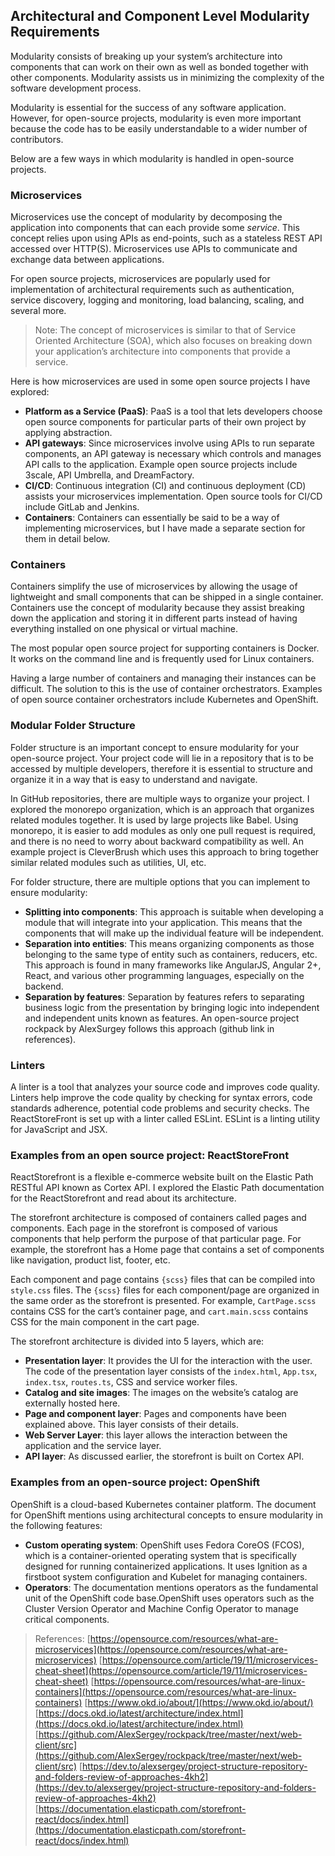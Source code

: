
## Architectural and Component Level Modularity Requirements

Modularity consists of breaking up your system’s architecture into components that can work on their own as well as bonded together with other components. Modularity assists us in minimizing the complexity of the software development process.

Modularity is essential for the success of any software application. However, for open-source projects, modularity is even more important because the code has to be easily understandable to a wider number of contributors.

Below are a few ways in which modularity is handled in open-source projects.

### Microservices

Microservices use the concept of modularity by decomposing the application into components that can each provide some *service*. This concept relies upon using APIs as end-points, such as a stateless REST API accessed over HTTP(S). Microservices use APIs to communicate and exchange data between applications.

For open source projects, microservices are popularly used for implementation of architectural requirements such as authentication, service discovery, logging and monitoring, load balancing, scaling, and several more.

> Note: The concept of microservices is similar to that of Service Oriented Architecture (SOA), which also focuses on breaking down your application’s architecture into components that provide a service.

Here is how microservices are used in some open source projects I have explored:

-   **Platform as a Service (PaaS)**: PaaS is a tool that lets developers choose open source components for particular parts of their own project by applying abstraction.
-   **API gateways**: Since microservices involve using APIs to run separate components, an API gateway is necessary which controls and manages API calls to the application. Example open source projects include 3scale, API Umbrella, and DreamFactory.
-   **CI/CD**: Continuous integration (CI) and continuous deployment (CD) assists your microservices implementation. Open source tools for CI/CD include GitLab and Jenkins.
-   **Containers**: Containers can essentially be said to be a way of implementing microservices, but I have made a separate section for them in detail below.
    
### Containers

Containers simplify the use of microservices by allowing the usage of lightweight and small components that can be shipped in a single container. Containers use the concept of modularity because they assist breaking down the application and storing it in different parts instead of having everything installed on one physical or virtual machine.

The most popular open source project for supporting containers is Docker. It works on the command line and is frequently used for Linux containers.

Having a large number of containers and managing their instances can be difficult. The solution to this is the use of container orchestrators. Examples of open source container orchestrators include Kubernetes and OpenShift.

### Modular Folder Structure

Folder structure is an important concept to ensure modularity for your open-source project. Your project code will lie in a repository that is to be accessed by multiple developers, therefore it is essential to structure and organize it in a way that is easy to understand and navigate.

In GitHub repositories, there are multiple ways to organize your project. I explored the monorepo organization, which is an approach that organizes related modules together. It is used by large projects like Babel. Using monorepo, it is easier to add modules as only one pull request is required, and there is no need to worry about backward compatibility as well. An example project is CleverBrush which uses this approach to bring together similar related modules such as utilities, UI, etc.

For folder structure, there are multiple options that you can implement to ensure modularity:

-   **Splitting into components**: This approach is suitable when developing a module that will integrate into your application. This means that the components that will make up the individual feature will be independent.
-   **Separation into entities**: This means organizing components as those belonging to the same type of entity such as containers, reducers, etc. This approach is found in many frameworks like AngularJS, Angular 2+, React, and various other programming languages, especially on the backend.
-   **Separation by features**: Separation by features refers to separating business logic from the presentation by bringing logic into independent and independent units known as features. An open-source project rockpack by AlexSurgey follows this approach (github link in references).
    
### Linters

A linter is a tool that analyzes your source code and improves code quality. Linters help improve the code quality by checking for syntax errors, code standards adherence, potential code problems and security checks. The ReactStoreFront is set up with a linter called ESLint. ESLint is a linting utility for JavaScript and JSX.

### Examples from an open source project: ReactStoreFront

ReactStorefront is a flexible e-commerce website built on the Elastic Path RESTful API known as Cortex API. I explored the Elastic Path documentation for the ReactStorefront and read about its architecture.

The storefront architecture is composed of containers called pages and components. Each page in the storefront is composed of various components that help perform the purpose of that particular page. For example, the storefront has a Home page that contains a set of components like navigation, product list, footer, etc.

Each component and page contains `{scss}` files that can be compiled into `style.css` files. The `{scss}` files for each component/page are organized in the same order as the storefront is presented. For example, `CartPage.scss` contains CSS for the cart’s container page, and `cart.main.scss` contains CSS for the main component in the cart page.

The storefront architecture is divided into 5 layers, which are:

-   **Presentation layer**: It provides the UI for the interaction with the user. The code of the presentation layer consists of the `index.html`, `App.tsx`, `index.tsx`, `routes.ts`, CSS and service worker files.
-   **Catalog and site images**: The images on the website’s catalog are externally hosted here.
-   **Page and component layer**: Pages and components have been explained above. This layer consists of their details.
-   **Web Server Layer**: this layer allows the interaction between the application and the service layer.
-   **API layer**: As discussed earlier, the storefront is built on Cortex API.
    
### Examples from an open-source project: OpenShift

OpenShift is a cloud-based Kubernetes container platform. The document for OpenShift mentions using architectural concepts to ensure modularity in the following features:

-   **Custom operating system**: OpenShift uses Fedora CoreOS (FCOS), which is a container-oriented operating system that is specifically designed for running containerized applications. It uses Ignition as a firstboot system configuration and Kubelet for managing containers.
-   **Operators**: The documentation mentions operators as the fundamental unit of the OpenShift code base.OpenShift uses operators such as the Cluster Version Operator and Machine Config Operator to manage critical components.
    

> References:
[https://opensource.com/resources/what-are-microservices](https://opensource.com/resources/what-are-microservices)
[https://opensource.com/article/19/11/microservices-cheat-sheet](https://opensource.com/article/19/11/microservices-cheat-sheet)
[https://opensource.com/resources/what-are-linux-containers](https://opensource.com/resources/what-are-linux-containers)
[https://www.okd.io/about/](https://www.okd.io/about/)
[https://docs.okd.io/latest/architecture/index.html](https://docs.okd.io/latest/architecture/index.html)
[https://github.com/AlexSergey/rockpack/tree/master/next/web-client/src](https://github.com/AlexSergey/rockpack/tree/master/next/web-client/src)
[https://dev.to/alexsergey/project-structure-repository-and-folders-review-of-approaches-4kh2](https://dev.to/alexsergey/project-structure-repository-and-folders-review-of-approaches-4kh2)
[https://documentation.elasticpath.com/storefront-react/docs/index.html](https://documentation.elasticpath.com/storefront-react/docs/index.html)

